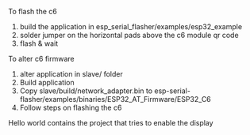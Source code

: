 To flash the c6
1. build the application in esp_serial_flasher/examples/esp32_example
2. solder jumper on the horizontal pads above the c6 module qr code
3. flash & wait

To alter c6 firmware
1. alter application in slave/ folder
2. Build application
3. Copy slave/build/network_adapter.bin to esp-serial-flasher/examples/binaries/ESP32_AT_Firmware/ESP32_C6
4. Follow steps on flashing the c6

Hello world contains the project that tries to enable the display
